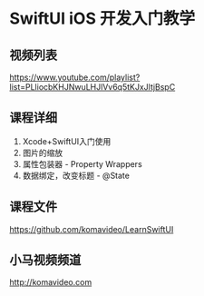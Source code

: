 SwiftUI iOS 开发入门教学
=======================

## 视频列表

https://www.youtube.com/playlist?list=PLliocbKHJNwuLHJlVv6q5tKJxJltjBspC

## 课程详细

01. Xcode+SwiftUI入门使用
02. 图片的缩放
03. 属性包装器 - Property Wrappers
04. 数据绑定，改变标题 - @State

## 课程文件

https://github.com/komavideo/LearnSwiftUI

## 小马视频频道

http://komavideo.com
